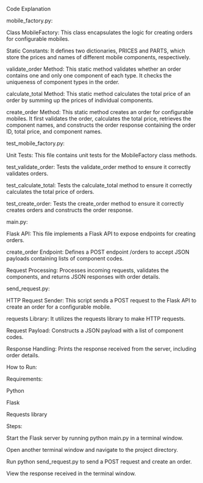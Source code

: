 Code Explanation

mobile_factory.py:

Class MobileFactory: This class encapsulates the logic for creating orders for configurable mobiles.

Static Constants: It defines two dictionaries, PRICES and PARTS, which store the prices and names of different mobile components, respectively.

validate_order Method: This static method validates whether an order contains one and only one component of each type. It checks the uniqueness of component types in the order.

calculate_total Method: This static method calculates the total price of an order by summing up the prices of individual components.

create_order Method: This static method creates an order for configurable mobiles. It first validates the order, calculates the total price, retrieves the component names, and constructs the order response containing the order ID, total price, and component names.


test_mobile_factory.py:

Unit Tests: This file contains unit tests for the MobileFactory class methods.

test_validate_order: Tests the validate_order method to ensure it correctly validates orders.

test_calculate_total: Tests the calculate_total method to ensure it correctly calculates the total price of orders.

test_create_order: Tests the create_order method to ensure it correctly creates orders and constructs the order response.


main.py:

Flask API: This file implements a Flask API to expose endpoints for creating orders.

create_order Endpoint: Defines a POST endpoint /orders to accept JSON payloads containing lists of component codes.

Request Processing: Processes incoming requests, validates the components, and returns JSON responses with order details.


send_request.py:

HTTP Request Sender: This script sends a POST request to the Flask API to create an order for a configurable mobile.

requests Library: It utilizes the requests library to make HTTP requests.

Request Payload: Constructs a JSON payload with a list of component codes.

Response Handling: Prints the response received from the server, including order details.


How to Run:

Requirements:

Python 

Flask

Requests library


Steps:

Start the Flask server by running python main.py in a terminal window.

Open another terminal window and navigate to the project directory.

Run python send_request.py to send a POST request and create an order.

View the response received in the terminal window.

